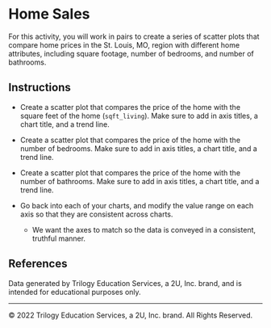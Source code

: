 # Home Sales

For this activity, you will work in pairs to create a series of scatter plots that compare home prices in the St. Louis, MO, region with different home attributes, including square footage, number of bedrooms, and number of bathrooms.

## Instructions

* Create a scatter plot that compares the price of the home with the square feet of the home (`sqft_living`). Make sure to add in axis titles, a chart title, and a trend line.

* Create a scatter plot that compares the price of the home with the number of bedrooms. Make sure to add in axis titles, a chart title, and a trend line.

* Create a scatter plot that compares the price of the home with the number of bathrooms. Make sure to add in axis titles, a chart title, and a trend line.

* Go back into each of your charts, and modify the value range on each axis so that they are consistent across charts.

  * We want the axes to match so the data is conveyed in a consistent, truthful manner.

## References

Data generated by Trilogy Education Services, a 2U, Inc. brand, and is intended for educational purposes only. 

- - -

© 2022 Trilogy Education Services, a 2U, Inc. brand. All Rights Reserved.